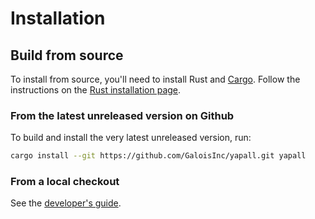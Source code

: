 # Installation

## Build from source

To install from source, you'll need to install Rust and [Cargo][cargo]. Follow
the instructions on the [Rust installation page][install-rust].

[install-rust]: https://www.rust-lang.org/tools/install

### From the latest unreleased version on Github

To build and install the very latest unreleased version, run:

```sh
cargo install --git https://github.com/GaloisInc/yapall.git yapall
```

### From a local checkout

See the [developer's guide](dev.md).

[cargo]: https://doc.rust-lang.org/cargo/
